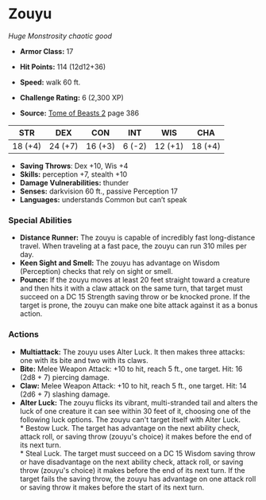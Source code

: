 # Zouyu

*Huge* *Monstrosity* *chaotic good*

- **Armor Class:** 17
- **Hit Points:** 114 (12d12+36)
- **Speed:** walk 60 ft.

- **Challenge Rating:** 6 (2,300 XP)
- **Source:** [Tome of Beasts 2](https://koboldpress.com/kpstore/product/tome-of-beasts-2-for-5th-edition) page 386

| STR | DEX | CON | INT | WIS | CHA |
| --- | --- | --- | --- | --- | --- |
| 18 (+4) | 24 (+7) | 16 (+3) | 6 (-2) | 12 (+1) | 18 (+4) |

- **Saving Throws**: Dex +10, Wis +4
- **Skills:** perception +7, stealth +10
- **Damage Vulnerabilities:** thunder
- **Senses:** darkvision 60 ft., passive Perception 17
- **Languages:** understands Common but can’t speak

### Special Abilities

- **Distance Runner:** The zouyu is capable of incredibly fast long-distance travel. When traveling at a fast pace, the zouyu can run 310 miles per day.
- **Keen Sight and Smell:** The zouyu has advantage on Wisdom (Perception) checks that rely on sight or smell.
- **Pounce:** If the zouyu moves at least 20 feet straight toward a creature and then hits it with a claw attack on the same turn, that target must succeed on a DC 15 Strength saving throw or be knocked prone. If the target is prone, the zouyu can make one bite attack against it as a bonus action.

### Actions

- **Multiattack:** The zouyu uses Alter Luck. It then makes three attacks: one with its bite and two with its claws.
- **Bite:** Melee Weapon Attack: +10 to hit, reach 5 ft., one target. Hit: 16 (2d8 + 7) piercing damage.
- **Claw:** Melee Weapon Attack: +10 to hit, reach 5 ft., one target. Hit: 14 (2d6 + 7) slashing damage.
- **Alter Luck:** The zouyu flicks its vibrant, multi-stranded tail and alters the luck of one creature it can see within 30 feet of it, choosing one of the following luck options. The zouyu can't target itself with Alter Luck. <br>* Bestow Luck. The target has advantage on the next ability check, attack roll, or saving throw (zouyu's choice) it makes before the end of its next turn. <br>* Steal Luck. The target must succeed on a DC 15 Wisdom saving throw or have disadvantage on the next ability check, attack roll, or saving throw (zouyu's choice) it makes before the end of its next turn. If the target fails the saving throw, the zouyu has advantage on one attack roll or saving throw it makes before the start of its next turn.


